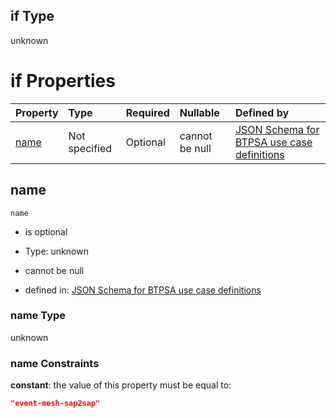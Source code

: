 ## if Type

unknown

# if Properties

| Property      | Type          | Required | Nullable       | Defined by                                                                                                                                                                                                        |
| :------------ | :------------ | :------- | :------------- | :---------------------------------------------------------------------------------------------------------------------------------------------------------------------------------------------------------------- |
| [name](#name) | Not specified | Optional | cannot be null | [JSON Schema for BTPSA use case definitions](btpsa-usecase-properties-services-items-allof-2-then-allof-20-if-properties-name.md "undefined#/properties/services/items/allOf/2/then/allOf/20/if/properties/name") |

## name



`name`

*   is optional

*   Type: unknown

*   cannot be null

*   defined in: [JSON Schema for BTPSA use case definitions](btpsa-usecase-properties-services-items-allof-2-then-allof-20-if-properties-name.md "undefined#/properties/services/items/allOf/2/then/allOf/20/if/properties/name")

### name Type

unknown

### name Constraints

**constant**: the value of this property must be equal to:

```json
"event-mesh-sap2sap"
```
